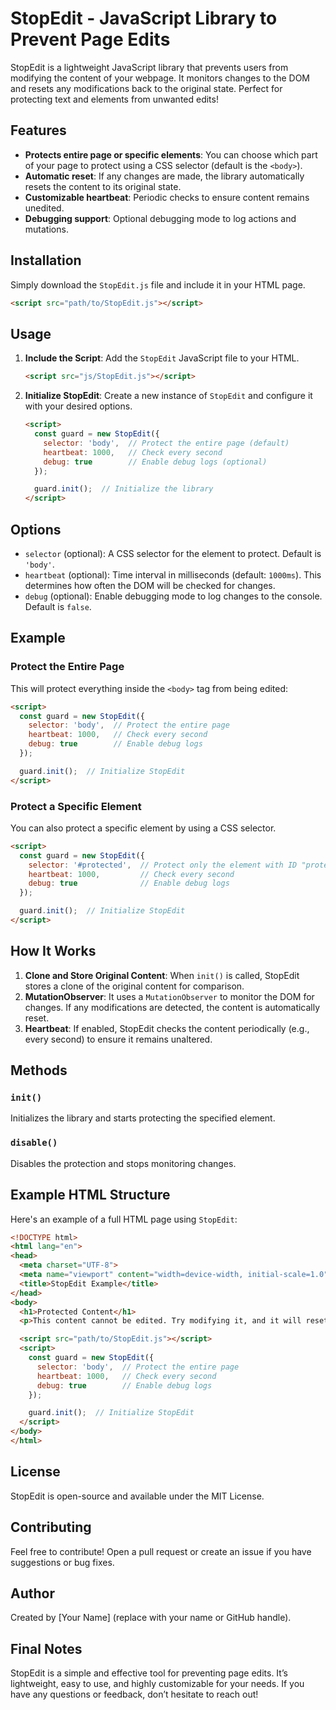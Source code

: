 # StopEdit - JavaScript Library to Prevent Page Edits

StopEdit is a lightweight JavaScript library that prevents users from modifying the content of your webpage. It monitors changes to the DOM and resets any modifications back to the original state. Perfect for protecting text and elements from unwanted edits!

## Features

- **Protects entire page or specific elements**: You can choose which part of your page to protect using a CSS selector (default is the `<body>`).
- **Automatic reset**: If any changes are made, the library automatically resets the content to its original state.
- **Customizable heartbeat**: Periodic checks to ensure content remains unedited.
- **Debugging support**: Optional debugging mode to log actions and mutations.

## Installation

Simply download the `StopEdit.js` file and include it in your HTML page.

```html
<script src="path/to/StopEdit.js"></script>
```

## Usage

1. **Include the Script**: Add the `StopEdit` JavaScript file to your HTML.

    ```html
    <script src="js/StopEdit.js"></script>
    ```

2. **Initialize StopEdit**: Create a new instance of `StopEdit` and configure it with your desired options.

    ```html
    <script>
      const guard = new StopEdit({
        selector: 'body',  // Protect the entire page (default)
        heartbeat: 1000,   // Check every second
        debug: true        // Enable debug logs (optional)
      });

      guard.init();  // Initialize the library
    </script>
    ```

## Options

- `selector` (optional): A CSS selector for the element to protect. Default is `'body'`.
- `heartbeat` (optional): Time interval in milliseconds (default: `1000ms`). This determines how often the DOM will be checked for changes.
- `debug` (optional): Enable debugging mode to log changes to the console. Default is `false`.

## Example

### Protect the Entire Page

This will protect everything inside the `<body>` tag from being edited:

```html
<script>
  const guard = new StopEdit({
    selector: 'body',  // Protect the entire page
    heartbeat: 1000,   // Check every second
    debug: true        // Enable debug logs
  });

  guard.init();  // Initialize StopEdit
</script>
```

### Protect a Specific Element

You can also protect a specific element by using a CSS selector.

```html
<script>
  const guard = new StopEdit({
    selector: '#protected',  // Protect only the element with ID "protected"
    heartbeat: 1000,         // Check every second
    debug: true              // Enable debug logs
  });

  guard.init();  // Initialize StopEdit
</script>
```

## How It Works

1. **Clone and Store Original Content**: When `init()` is called, StopEdit stores a clone of the original content for comparison.
2. **MutationObserver**: It uses a `MutationObserver` to monitor the DOM for changes. If any modifications are detected, the content is automatically reset.
3. **Heartbeat**: If enabled, StopEdit checks the content periodically (e.g., every second) to ensure it remains unaltered.

## Methods

### `init()`
Initializes the library and starts protecting the specified element.

### `disable()`
Disables the protection and stops monitoring changes.

## Example HTML Structure

Here's an example of a full HTML page using `StopEdit`:

```html
<!DOCTYPE html>
<html lang="en">
<head>
  <meta charset="UTF-8">
  <meta name="viewport" content="width=device-width, initial-scale=1.0">
  <title>StopEdit Example</title>
</head>
<body>
  <h1>Protected Content</h1>
  <p>This content cannot be edited. Try modifying it, and it will reset.</p>

  <script src="path/to/StopEdit.js"></script>
  <script>
    const guard = new StopEdit({
      selector: 'body',  // Protect the entire page
      heartbeat: 1000,   // Check every second
      debug: true        // Enable debug logs
    });

    guard.init();  // Initialize StopEdit
  </script>
</body>
</html>
```

## License

StopEdit is open-source and available under the MIT License.

## Contributing

Feel free to contribute! Open a pull request or create an issue if you have suggestions or bug fixes.

## Author

Created by [Your Name] (replace with your name or GitHub handle).

## Final Notes

StopEdit is a simple and effective tool for preventing page edits. It’s lightweight, easy to use, and highly customizable for your needs. If you have any questions or feedback, don’t hesitate to reach out!
```

